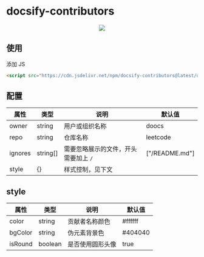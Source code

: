 # docsify-contributors

<p align="center">
  <img src="https://docsify.js.org/_media/icon.svg" />
</p>

## 使用

添加 JS

```html
<script src="https://cdn.jsdelivr.net/npm/docsify-contributors@latest/dist/contributors.min.js"></script>
```

## 配置

| 属性    | 类型     | 说明                                 | 默认值         |
| ------- | -------- | ------------------------------------ | -------------- |
| owner   | string   | 用户或组织名称                       | doocs          |
| repo    | string   | 仓库名称                             | leetcode       |
| ignores | string[] | 需要忽略展示的文件，开头需要加上 `/` | ["/README.md"] |
| style   | {}       | 样式控制，见下文                     |                |

## style

| 属性    | 类型    | 说明             | 默认值  |
| ------- | ------- | ---------------- | ------- |
| color   | string  | 贡献者名称颜色   | #ffffff |
| bgColor | string  | 伪元素背景色     | #404040 |
| isRound | boolean | 是否使用圆形头像 | true    |
